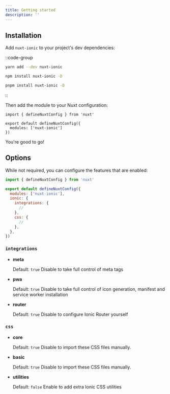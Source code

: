 ```yaml
---
title: Getting started
description: ''
---
```


## Installation

Add `nuxt-ionic` to your project's dev dependencies:

::code-group

```bash [yarn]
yarn add --dev nuxt-ionic
```

```bash [npm]
npm install nuxt-ionic -D
```

```bash [pnpm]
pnpm install nuxt-ionic -D
```

::

Then add the module to your Nuxt configuration:

```js{}[nuxt.config.js]
import { defineNuxtConfig } from 'nuxt'

export default defineNuxtConfig({
  modules: ['nuxt-ionic']
})
```

You're good to go!

## Options

While not required, you can configure the features that are enabled:

```js
import { defineNuxtConfig } from 'nuxt'

export default defineNuxtConfig({
  modules: ['nuxt-ionic'],
  ionic: {
    integrations: {
      //
    },
    css: {
      //
    },
  },
})
```

### `integrations`

- **meta**

  Default: `true`
  Disable to take full control of meta tags

- **pwa**

  Default: `true`
  Disable to take full control of icon generation, manifest and service worker installation

- **router**

  Default: `true`
  Disable to configure Ionic Router yourself

### `css`

- **core**

  Default: `true`
  Disable to import these CSS files manually.

- **basic**

  Default: `true`
  Disable to import these CSS files manually.

- **utilities**

  Default: `false`
  Enable to add extra Ionic CSS utilities

